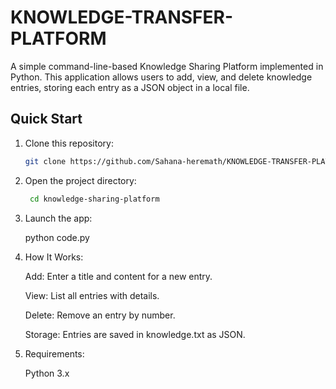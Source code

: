 # KNOWLEDGE-TRANSFER-PLATFORM

A simple command-line-based Knowledge Sharing Platform implemented in Python. This application allows users to add, view, and delete knowledge entries, storing each entry as a JSON object in a local file.</p>

## Quick Start
1. Clone this repository:
   ```bash
   git clone https://github.com/Sahana-heremath/KNOWLEDGE-TRANSFER-PLATFORM.git
2. Open the project directory:
   ```bash
    cd knowledge-sharing-platform
3. Launch the app:</p>
    python code.py</p>
4. How It Works:</p>
    Add: Enter a title and content for a new entry.</p>
    View: List all entries with details.</p>
    Delete: Remove an entry by number.</p>
    Storage: Entries are saved in knowledge.txt as JSON.</p>
5. Requirements:</p>
    Python 3.x</p>
